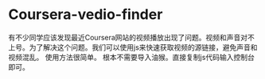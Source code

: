 # Coursera-vedio-finder
有不少同学应该发现最近Coursera网站的视频播放出现了问题。视频和声音对不上号。为了解决这个问题。我们可以使用js来快速获取视频的源链接，避免声音和视频混乱。
使用方法很简单。
根本不需要导入油猴。直接复制js代码输入控制台即可。
